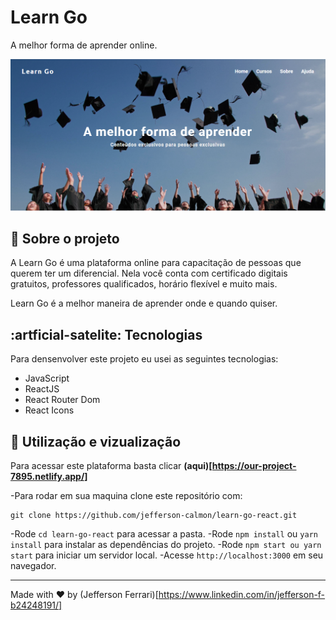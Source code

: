 <div>
    <h1>Learn Go</h1>
    <p>A melhor forma de aprender online.</p>
    <img src="./img-readme/banner.png" alt="Banner"/>
</div>

## :book: Sobre o projeto

A Learn Go é uma plataforma online para capacitação de pessoas que querem ter um diferencial. Nela você conta com certificado digitais gratuitos, professores qualificados, horário flexível e muito mais.

Learn Go é a melhor maneira de aprender onde e quando quiser.

## :artficial-satelite: Tecnologias

Para densenvolver este projeto eu usei as seguintes tecnologias:

- JavaScript
- ReactJS
- React Router Dom
- React Icons

## :rocket: Utilização e vizualização

Para acessar este plataforma basta clicar **(aqui)[https://our-project-7895.netlify.app/]**

-Para rodar em sua maquina clone este repositório com:
```
git clone https://github.com/jefferson-calmon/learn-go-react.git
```
-Rode ```cd learn-go-react``` para acessar a pasta.
-Rode ```npm install``` ou ```yarn install``` para instalar as dependências do projeto.
-Rode ```npm start ou yarn start``` para iniciar um servidor local.
-Acesse ```http://localhost:3000``` em seu navegador.

---

Made with :heart: by (Jefferson Ferrari)[https://www.linkedin.com/in/jefferson-f-b24248191/]